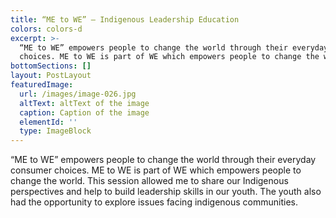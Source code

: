 ```yaml
---
title: “ME to WE” – Indigenous Leadership Education
colors: colors-d
excerpt: >-
  “ME to WE” empowers people to change the world through their everyday consumer
  choices. ME to WE is part of WE which empowers people to change the world.
bottomSections: []
layout: PostLayout
featuredImage:
  url: /images/image-026.jpg
  altText: altText of the image
  caption: Caption of the image
  elementId: ''
  type: ImageBlock
---
```

“ME to WE” empowers people to change the world through their everyday consumer choices. ME to WE is part of WE which empowers people to change the world. This session allowed me to share our Indigenous perspectives and help to build leadership skills in our youth. The youth also had the opportunity to explore issues facing indigenous communities.

